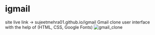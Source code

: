 # igmail
site live link -> sujeetmehra01.github.io/igmail
Gmail clone user interface with the help of (HTML, CSS, Google Fonts)
![gmail_clone](https://user-images.githubusercontent.com/82982529/212147980-6b0bd335-0547-4b8a-9510-dad58ab09857.png)
